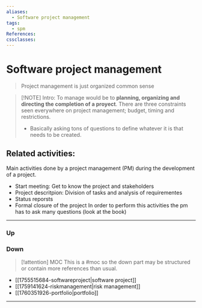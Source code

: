 ```yaml
---
aliases:
  - Software project management
tags:
  - spm
References:
cssclasses:
---
```

# Software project management

> Project management is just organized common sense

> [!NOTE] Intro: 
> To manage would be to **planning, organizing and directing the completion of a proyect**. 
> There are three constraints seen everywhere on project management; budget, timing and restrictions. 
> - Basically asking tons of questions to define whatever it is that needs to be created. 

## Related activities: 
Main activities done by a project management (PM) during the development of a project. 
- Start meeting: Get to know the project and stakeholders
- Project descritpion: Division of tasks and analysis of requirementes
- Status reporsts
- Formal closure of the project
In order to perform this activities the pm has to ask many questions (look at the book)

***
### Up

### Down

> [!attention] MOC
> This is a #moc so the down part may be structured or contain more references than usual. 

- [[1755515684-softwareproject|software project]]
- [[1759141624-riskmanagement|risk management]]
- [[1760351926-portfolio|portfolio]]
***